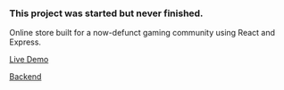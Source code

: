 ### This project was started but never finished. 
Online store built for a now-defunct gaming community using React and Express. 

[Live Demo](http://192.248.188.133:1001/)

[Backend](https://github.com/RGNGS/shop-backend)

